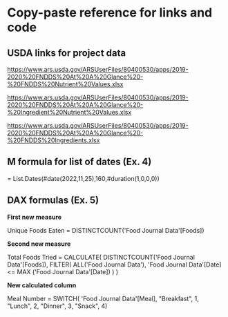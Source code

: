 # Copy-paste reference for links and code

## USDA links for project data

https://www.ars.usda.gov/ARSUserFiles/80400530/apps/2019-2020%20FNDDS%20At%20A%20Glance%20-%20FNDDS%20Nutrient%20Values.xlsx

https://www.ars.usda.gov/ARSUserFiles/80400530/apps/2019-2020%20FNDDS%20At%20A%20Glance%20-%20Ingredient%20Nutrient%20Values.xlsx

https://www.ars.usda.gov/ARSUserFiles/80400530/apps/2019-2020%20FNDDS%20At%20A%20Glance%20-%20FNDDS%20Ingredients.xlsx

## M formula for list of dates (Ex. 4)

= List.Dates(#date(2022,11,25),160,#duration(1,0,0,0))

## DAX formulas (Ex. 5)

**First new measure**

Unique Foods Eaten = DISTINCTCOUNT('Food Journal Data'[Foods])

**Second new measure**

Total Foods Tried = 
CALCULATE(
    DISTINCTCOUNT('Food Journal Data'[Foods]),
FILTER(
        ALL('Food Journal Data'),
        'Food Journal Data'[Date] <= MAX ('Food Journal Data'[Date])
    )
  )


**New calculated column**

Meal Number = SWITCH(
    'Food Journal Data'[Meal], 
    "Breakfast", 1, 
    "Lunch", 2, 
    "Dinner", 3, 
    "Snack", 4)
